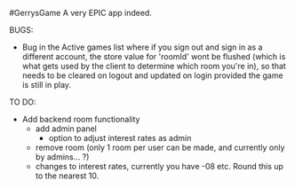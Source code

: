 #GerrysGame
A very EPIC app indeed.

BUGS:
- Bug in the Active games list where if you sign out and sign in as a different account, the store value for 'roomId' wont be flushed (which is what gets used by the client to determine which room you're in), so that needs to be cleared on logout and updated on login provided the game is still in play. 

TO DO:
- Add backend room functionality
  - add admin panel
    + option to adjust interest rates as admin
  - remove room (only 1 room per user can be made, and currently only by admins... ?) 
  - changes to interest rates, currently you have -08 etc. Round this up to the nearest 10.
